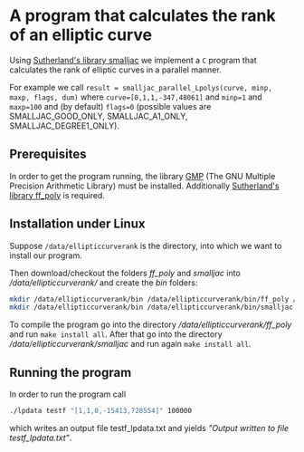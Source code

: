 # A program that calculates the rank of an elliptic curve
Using [Sutherland's library smalljac](https://math.mit.edu/~drew/) we implement a `C` program that calculates the rank of elliptic curves in a parallel manner.

For example we call `result = smalljac_parallel_Lpolys(curve, minp, maxp, flags, dum)` where `curve=[0,1,1,-347,48061]` and `minp=1` and `maxp=100` and (by default) `flags=0` (possible values are SMALLJAC_GOOD_ONLY, SMALLJAC_A1_ONLY, SMALLJAC_DEGREE1_ONLY).

## Prerequisites
In order to get the program running, the library [GMP](https://gmplib.org/) (The GNU Multiple Precision Arithmetic Library) must be installed. Additionally [Sutherland's library ff_poly](https://math.mit.edu/~drew/) is required.

## Installation under Linux
Suppose `/data/ellipticcurverank` is the directory, into which we want to install our program.

Then download/checkout the folders *ff_poly* and *smalljac* into */data/ellipticcurverank/* and create the *bin* folders:

```bash
mkdir /data/ellipticcurverank/bin /data/ellipticcurverank/bin/ff_poly /data/ellipticcurverank/bin/ff_poly/lib /data/ellipticcurverank/bin/ff_poly/include
mkdir /data/ellipticcurverank/bin /data/ellipticcurverank/bin/smalljac /data/ellipticcurverank/bin/smalljac/lib /data/ellipticcurverank/bin/smalljac/include
```

To compile the program go into the directory */data/ellipticcurverank/ff_poly* and run `make install all`. After that go into the directory */data/ellipticcurverank/smalljac* and run again `make install all`.

## Running the program
In order to run the program call

```bash
./lpdata testf "[1,1,0,-15413,728554]" 100000
```

which writes an output file testf_lpdata.txt and yields *"Output written to file testf_lpdata.txt"*.
